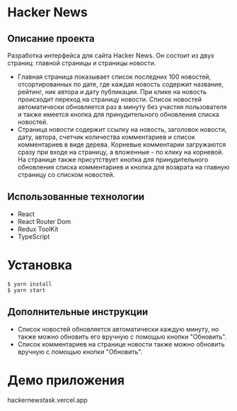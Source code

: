 # Hacker News

## Описание проекта

Разработка интерфейса для сайта Hacker News. 
Он состоит из двух страниц: главной страницы и страницы новости. 
 - Главная страница показывает список последних 100 новостей, отсортированных по дате, где каждая новость содержит название, рейтинг, ник автора и дату публикации. 
При клике на новость происходит переход на страницу новости. Список новостей автоматически обновляется раз в минуту без участия пользователя и также имеется кнопка для принудительного обновления списка новостей. 
 - Страница новости содержит ссылку на новость, заголовок новости, дату, автора, счетчик количества комментариев и список комментариев в виде дерева. Корневые комментарии загружаются сразу при входе на страницу, а вложенные - по клику на корневой. 
На странице также присутствует кнопка для принудительного обновления списка комментариев и кнопка для возврата на главную страницу со списком новостей.

## Использованные технологии
- React
- React Router Dom
- Redux ToolKit
- TypeScript

# Установка

```
$ yarn install
$ yarn start
```
## Дополнительные инструкции

- Список новостей обновляется автоматически каждую минуту, но также можно обновить его вручную с помощью кнопки "Обновить".
- Список комментариев на странице новости также можно обновить вручную с помощью кнопки "Обновить".

# Демо приложения
hackernewstask.vercel.app
